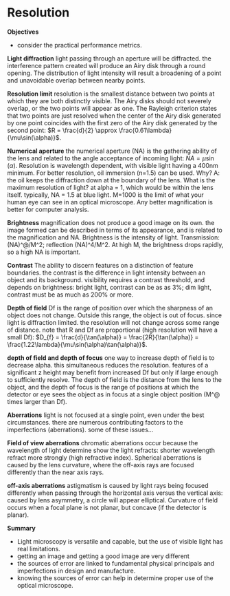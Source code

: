 <!-- 220826 -->
# Resolution
**Objectives**
- consider the practical performance metrics.

**Light diffraction**
light passing through an aperture will be diffracted.
the interference pattern created will produce an Airy disk through a round opening.
The distribution of light intensity will result a broadening of a point and unavoidable overlap between nearby points.

**Resolution limit**
resolution is the smallest distance between two points at which they are both distinctly visible.
The Airy disks should not severely overlap, or the two points will appear as one.
The Rayleigh criterion states that two points are just resolved when the center of the Airy disk generated by one point coincides with the first zero of the Airy disk generated by the second point: $R = \frac{d}{2} \approx \frac{0.61\lambda}{\mu\sin(\alpha)}$.

**Numerical aperture**
the numerical aperture (NA) is the gathering ability of the lens and related to the angle acceptance of incoming light: $NA = \mu\sin(\alpha)$.
Resolution is wavelength dependent, with visible light having a 400nm minimum.
For better resolution, oil immersion (n=1.5) can be used.
Why? A: the oil keeps the diffraction down at the boundary of the lens.
What is the maximum resolution of light? at alpha = 1, which would be within the lens itself.
typically, NA = 1.5 at blue light.
M=1000 is the limit of what your human eye can see in an optical microscope.
Any better magnification is better for computer analysis.

**Brightness**
magnification does not produce a good image on its own.
the image formed can be described in terms of its appearance, and is related to the magnification and NA.
Brightness is the intensity of light.
Transmission: (NA)^@/M^2; reflection (NA)^4/M^2.
At high M, the brightness drops rapidly, so a high NA is important.

**Contrast**
The ability to discern features on a distinction of feature boundaries.
the contrast is the difference in light intensity between an object and its background.
visibility requires a contrast threshold, and depends on brightness: bright light, contrast can be as as 3%; dim light, contrast must be as much as 200% or more.

**Depth of field**
Df is the range of position over which the sharpness of an object does not change.
Outside this range, the object is out of focus.
since light is diffraction limited.
the resolution will not change across some range of distance.
note that R and Df are proportional (high resolution will have a small Df): $D_{f} = \frac{d}{\tan(\alpha)} = \frac{2R}{\tan(\alpha)} = \frac{1.22\lambda}{\mu\sin(\alpha)\tan(\alpha)}$.

**depth of field and depth of focus**
one way to increase depth of field is to decrease alpha.
this simultaneous reduces the resolution.
features of a significant z height may benefit from increased Df but only if large enough to sufficiently resolve.
The depth of field is the distance from the lens to the object, and the depth of focus is the range of positions at which the detector or eye sees the object as in focus at a single object position (M^@ times larger than Df).

**Aberrations**
light is not focused at a single point, even under the best circumstances.
there are numerous contributing factors to the imperfections (aberrations).
some of these issues…

**Field of view aberrations**
chromatic aberrations occur because the wavelength of light determine show the light refracts: shorter wavelength refract more strongly (high refractive index).
Spherical aberrations is caused by the lens curvature, where the off-axis rays are focused differently than the near axis rays.

**off-axis aberrations**
astigmatism is caused by light rays being focused differently when passing through the horizontal axis versus the vertical axis: caused by lens asymmetry, a circle will appear elliptical.
Curvature of field occurs when a focal plane is not planar, but concave (if the detector is planar).

**Summary**
- Light microscopy is versatile and capable, but the use of visible light has real limitations.
- getting an image and getting a good image are very different
- the sources of error are linked to fundamental physical principals and imperfections in design and manufacture.
- knowing the sources of error can help in determine proper use of the optical microscope.